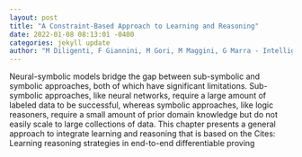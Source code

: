 ```yaml
--- 
layout: post 
title: "A Constraint-Based Approach to Learning and Reasoning" 
date: 2022-01-08 08:13:01 -0400 
categories: jekyll update 
author: "M Diligenti, F Giannini, M Gori, M Maggini, G Marra - Intelligence: The State of the Art, 2021" 
--- 
```

Neural-symbolic models bridge the gap between sub-symbolic and symbolic approaches, both of which have significant limitations. Sub-symbolic approaches, like neural networks, require a large amount of labeled data to be successful, whereas symbolic approaches, like logic reasoners, require a small amount of prior domain knowledge but do not easily scale to large collections of data. This chapter presents a general approach to integrate learning and reasoning that is based on the Cites: Learning reasoning strategies in end-to-end differentiable proving